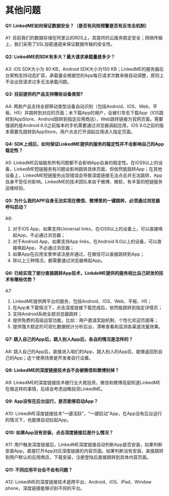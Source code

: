 # 其他问题
#### **Q1: LinkedME如何保证数据安全？（是否有风险预警是否有反攻击机制）**  
A1:  目前我们的数据存储在阿里云的RDS上，其提供的云服务稳定安全；网络传输上，我们采用了SSL加密通道来保证数据传输的安全性。

#### **Q2: LinkedME的SDK有多大？最大请求承载量是多少？**  
A3:  iOS SDK大小为 80 KB，Android SDK大小为150 KB；LinkedME的服务器后台架构支持动态扩容，承载量会根据您的App每日请求次数来做自动调整，原则上不会出现请求过多无法承载问题。

#### **Q3: 目前提供的产品支持哪些设备类型?**  
A4:  两款产品支持全部移动类型设备自动识别（包括Android、IOS、Web、平板、H5）并跳转到对应的页面；未下载App的用户，会被引导去下载App（IOS跳转到AppStore、Android跳转到指定应用商店），Web跳转链接为官网页面。需要强调的是Android 6.0之前版本的手机需要通过浏览器调起应用，iOS 9.0之前的版本需要先跳转到AppStore，用户点击打开调起应用进入指定页面。

#### **Q4: SDK上线后，如何保证LinkedME提供的服务的稳定性并不会影响自己的App稳定性？**  
A5:  LinkedME后端服务所有问题都不会影响App自身的稳定性。在iOS9以上的设备，LinkedME短链服务有问题会影响跳转具体页面，但依然能跳转App；在其他设备上，LinkedME短链服务出现错误会导致深度链接无法点击并无法跳转，App自身不受任何影响。LinkedME的技术团队来自于微博、微软，有丰富的短链服务运维经验。

#### **Q5: 为什么我的APP自身无法实现在微信、微博里的一键跳转，必须通过浏览器呼叫启动？**  
A6: 
1. 对于iOS App，如果支持Universal links，在iOS9以上的设备上，可以直接唤起App，不必通过浏览器；
2. 对于Android App，如果支持App links，在Android 6.0以上的设备，可以直接唤起App，不必通过浏览器；
3. 如果App在应用宝里申请注册并通过，在微信可以直接跳转到App；
4. 除以上三种情况，都需要通过浏览器唤起App。

#### **Q6: 已经实现了部分直接跳转App技术，LinkdeME提供的服务相比自己研发的技术有哪些优势？**  
A7:  
1. LinkedME提供跨平台的服务，包括Android、IOS、Web、平板、H5；
2. 在App未下载情况下，点击深度链接下载完成后，依然能跳转到指定详情页；
3. 支持Android系统全部浏览器跳转；
4. 提供免费的高级运营功能，比如：用户邀请奖励机制、个性化欢迎页面等；
5. 提供强大稳定的可视化数据统计分析后台，清晰查看和监测各渠道流量效果。

#### **Q7: 跳入自己的App后，跳入别人App后，各自的情况是怎样的？**  
A8:  跳入自己的App后，直接进入咱们的App，跳入别人的App后，能够返回到自己的App；这个使用场景是开发者自行设置。

#### **Q8: LinkedME的深度链接技术会不会被微信和微博封掉？**  
A9:  LinkedME的深度链接技术被行业大佬投资，微信和微博高层知道LinkedME在做这样的事情，后续会考虑战略投资LinkedME。

#### **Q9: App没有在后台运行，是否能够启动App？**  
A10:  LinkedME深度链接技术“一键活跃”，“一键启动”App，在App没有后台运行的情况下，也能够自动拉起App。

#### **Q10: 如果App没有安装，点击深度链接后是什么情况？**  
A11:  用户触发深度链接后，LinkedME深度链接自动判断App是否安装，如果判断安装App，直接打开App对应深度链接的内容页面。如果判断没有安装，直接跳转到用户默认的应用商店，下载安装，注册登陆后直接跳转到具体内容页面。

#### **Q11: 不同应用平台会不会有问题？**  
A12:  LinkedME的深度链接技术是跨平台，Android、iOS、iPad、Window phone，深度链接能够识别不同的平台。